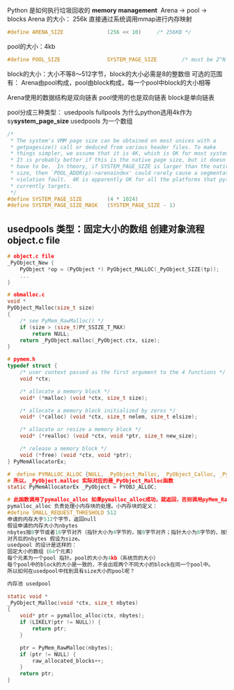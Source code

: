 Python 是如何执行垃圾回收的
**memory management**
![]()
Arena -\> pool -\> blocks
Arena 的大小： 256k 直接通过系统调用mmap进行内存映射
```c
#define ARENA_SIZE              (256 << 10)     /* 256KB */
```
pool的大小：4kb
```c
#define POOL_SIZE               SYSTEM_PAGE_SIZE        /* must be 2^N */
```
block的大小：大小不等8～512字节，block的大小必需是8的整数倍
可选的范围有：
Arena由pool构成，pool由block构成，每一个pool中block的大小相等

Arena使用的数据结构是双向链表
pool使用的也是双向链表
block是单向链表

pool分成三种类型：
usedpools
fullpools
为什么python选用4k作为sy**system\_page\_size**
usedpools 为一个数组


```c
/*
 * The system's VMM page size can be obtained on most unices with a
 * getpagesize() call or deduced from various header files. To make
 * things simpler, we assume that it is 4K, which is OK for most systems.
 * It is probably better if this is the native page size, but it doesn't
 * have to be.  In theory, if SYSTEM_PAGE_SIZE is larger than the native page
 * size, then `POOL_ADDR(p)->arenaindex' could rarely cause a segmentation
 * violation fault.  4K is apparently OK for all the platforms that python
 * currently targets.
 */
#define SYSTEM_PAGE_SIZE        (4 * 1024)
#define SYSTEM_PAGE_SIZE_MASK   (SYSTEM_PAGE_SIZE - 1) 
```

usedpools 类型：固定大小的数组
**创建对象流程**
object.c file
---- 
```c
# object.c file
_PyObject_New {
	PyObject *op = (PyObject *) PyObject_MALLOC(_PyObject_SIZE(tp));
    ...
}

# obmalloc.c
void *
PyObject_Malloc(size_t size)
{
    /* see PyMem_RawMalloc() */
    if (size > (size_t)PY_SSIZE_T_MAX)
        return NULL;
    return _PyObject.malloc(_PyObject.ctx, size);
}


```
 
```c
# pymem.h
typedef struct {
    /* user context passed as the first argument to the 4 functions */
    void *ctx;

    /* allocate a memory block */
    void* (*malloc) (void *ctx, size_t size);

    /* allocate a memory block initialized by zeros */
    void* (*calloc) (void *ctx, size_t nelem, size_t elsize);

    /* allocate or resize a memory block */
    void* (*realloc) (void *ctx, void *ptr, size_t new_size);

    /* release a memory block */
    void (*free) (void *ctx, void *ptr);
} PyMemAllocatorEx;

#  define PYMALLOC_ALLOC {NULL, _PyObject_Malloc, _PyObject_Calloc, _PyObject_Realloc, _PyObject_Free}
# 所以，_PyObject.malloc 实际对应的是_PyObject_Malloc函数
static PyMemAllocatorEx _PyObject = PYOBJ_ALLOC;

# 此函数调用了pymalloc_alloc 如果pymalloc_alloc成功，就返回，否则调用pyMem_RawMalloc函数。
pymalloc_alloc 负责处理小内存块的处理。小内存块的定义：
#define SMALL_REQUEST_THRESHOLD 512
申请的内存大于512个字节，返回null
假设申请的内存大小为nbytes 
nbytes按8字节或者16字节对齐（指针大小为4字节的，按8字节对齐；指针大小为8字节的，按照16字节对齐）
对齐后的nbytes 假设为size。
usedpool 的设计是这样的：
固定大小的数组（64个元素）
每个元素为一个pool 指针。pool的大小为4kb（系统页的大小）
每个pool中的block的大小是一致的，不会出现两个不同大小的block在同一个pool中。
所以如何在usedpool中找到具有size大小的pool呢？

内存池 usedpool

static void *
_PyObject_Malloc(void *ctx, size_t nbytes)
{
    void* ptr = pymalloc_alloc(ctx, nbytes);
    if (LIKELY(ptr != NULL)) {
        return ptr;
    }

    ptr = PyMem_RawMalloc(nbytes);
    if (ptr != NULL) {
        raw_allocated_blocks++;
    }
    return ptr;
}





```


